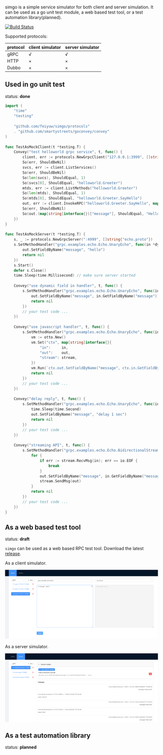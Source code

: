 simgo is a simple service simulator for both client and server simulation. It can be used as a go unit test module, a web based test tool, or a test automation library(planned).

[![Build Status](https://travis-ci.org/feiyuw/simgo.svg?branch=master)](https://travis-ci.org/feiyuw/simgo)

Supported protocols:

| protocol | client simulator | server simulator |
| -------- | ---------------- | ---------------- |
| gRPC     |    √             |     √            |
| HTTP     |    ×             |     ×            |
| Dubbo    |    ×             |     ×            |

## Used in go unit test

status: **done**

```go
import (
	"time"
	"testing"

	"github.com/feiyuw/simgo/protocols"
	. "github.com/smartystreets/goconvey/convey"
)

func TestAsMockClient(t *testing.T) {
	Convey("test helloworld grpc service", t, func() {
		client, err := protocols.NewGrpcClient("127.0.0.1:3999", []string{"helloworld.proto"}, grpc.WithInsecure())
		So(err, ShouldBeNil)
		svcs, err := client.ListServices()
		So(err, ShouldBeNil)
		So(len(svcs), ShouldEqual, 1)
		So(svcs[0], ShouldEqual, "helloworld.Greeter")
		mtds, err := client.ListMethods("helloworld.Greeter")
		So(len(mtds), ShouldEqual, 1)
		So(mtds[0], ShouldEqual, "helloworld.Greeter.SayHello")
		out, err := client.InvokeRPC("helloworld.Greeter.SayHello", map[string]interface{}{"name": "you"})
		So(err, ShouldBeNil)
		So(out.(map[string]interface{})["message"], ShouldEqual, "Hello you")
	})
}

func TestAsMockServer(t *testing.T) {
	s, _ := protocols.NewGrpcServer(":4999", []string{"echo.proto"})
	s.SetMethodHandler("grpc.examples.echo.Echo.UnaryEcho", func(in *dynamic.Message, out *dynamic.Message, stream grpc.ServerStream) error {
		out.SetFieldByName("message", "hello")
		return nil
	})
	s.Start()
	defer s.Close()
	time.Sleep(time.Millisecond) // make sure server started

	Convey("use dynamic field in handler", t, func() {
		s.SetMethodHandler("grpc.examples.echo.Echo.UnaryEcho", func(in *dynamic.Message, out *dynamic.Message, stream grpc.ServerStream) error {
			out.SetFieldByName("message", in.GetFieldByName("message"))
			return nil
		})
		// your test code ...
	})

	Convey("use javascript handler", t, func() {
		s.SetMethodHandler("grpc.examples.echo.Echo.UnaryEcho", func(in *dynamic.Message, out *dynamic.Message, stream grpc.ServerStream) error {
			vm := otto.New()
			vm.Set("ctx", map[string]interface{}{
				"in":     in,
				"out":    out,
				"stream": stream,
			})
			vm.Run(`ctx.out.SetFieldByName("message", ctx.in.GetFieldByName("message"))`)
			return nil
		})
		// your test code ...
	})

	Convey("delay reply", t, func() {
		s.SetMethodHandler("grpc.examples.echo.Echo.UnaryEcho", func(in *dynamic.Message, out *dynamic.Message, stream grpc.ServerStream) error {
			time.Sleep(time.Second)
			out.SetFieldByName("message", "delay 1 sec")
			return nil
		})
		// your test code ...
	})

	Convey("streaming API", t, func() {
		s.SetMethodHandler("grpc.examples.echo.Echo.BidirectionalStreamingEcho", func(in *dynamic.Message, out *dynamic.Message, stream grpc.ServerStream) error {
			for {
				if err := stream.RecvMsg(in); err == io.EOF {
					break
				}
				out.SetFieldByName("message", in.GetFieldByName("message"))
				stream.SendMsg(out)
			}
			return nil
		})
		// your test code ...
	})
}
```

## As a web based test tool

status: **draft**

`simgo` can be used as a web based RPC test tool. Download the latest [release](https://github.com/feiyuw/simgo/releases).

As a client simulator.

![client](snapshot_client.png)

As a server simulator.

![server](snapshot_server.png)

## As a test automation library

status: **planned**
